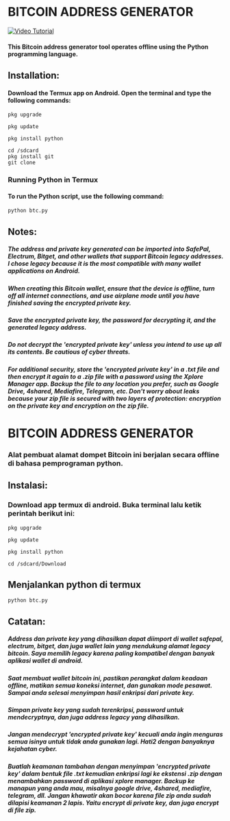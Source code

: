 # BITCOIN ADDRESS GENERATOR

[![Video Tutorial](https://img.youtube.com/vi/a8gCo0Ajcvo/maxresdefault.jpg)](https://youtu.be/a8gCo0Ajcvo?si=q3zYEp-OkPLvXXXM)

#### This Bitcoin address generator tool operates offline using the Python programming language.

## Installation:

#### Download the Termux app on Android. Open the terminal and type the following commands:

```
pkg upgrade
```

```
pkg update
```

```
pkg install python
```

```
cd /sdcard
pkg install git
git clone
```
### Running Python in Termux

#### To run the Python script, use the following command:

```
python btc.py
```

## Notes:

##### The address and private key generated can be imported into SafePal, Electrum, Bitget, and other wallets that support Bitcoin legacy addresses. I chose legacy because it is the most compatible with many wallet applications on Android.

##### When creating this Bitcoin wallet, ensure that the device is offline, turn off all internet connections, and use airplane mode until you have finished saving the encrypted private key.

##### Save the encrypted private key, the password for decrypting it, and the generated legacy address.

##### Do not decrypt the 'encrypted private key' unless you intend to use up all its contents. Be cautious of cyber threats.

##### For additional security, store the 'encrypted private key' in a .txt file and then encrypt it again to a .zip file with a password using the Xplore Manager app. Backup the file to any location you prefer, such as Google Drive, 4shared, Mediafire, Telegram, etc. Don't worry about leaks because your zip file is secured with two layers of protection: encryption on the private key and encryption on the zip file.

# BITCOIN ADDRESS GENERATOR

### Alat pembuat alamat dompet Bitcoin ini berjalan secara offline di bahasa pemprograman python.

## Instalasi:

### Download app termux di android. Buka terminal lalu ketik perintah berikut ini:

```
pkg upgrade
```

```
pkg update
```

```
pkg install python
```

```
cd /sdcard/Download
```

## Menjalankan python di termux

```
python btc.py
```

## Catatan:

##### Address dan private key yang dihasilkan dapat diimport di wallet safepal, electrum, bitget, dan juga wallet lain yang mendukung alamat legacy bitcoin. Saya memilih legacy karena paling kompatibel dengan banyak aplikasi wallet di android.

##### Saat membuat wallet bitcoin ini, pastikan perangkat dalam keadaan offline, matikan semua koneksi internet, dan gunakan mode pesawat. Sampai anda selesai menyimpan hasil enkripsi dari private key.

##### Simpan private key yang sudah terenkripsi, password untuk mendecryptnya, dan juga address legacy yang dihasilkan.

##### Jangan mendecrypt 'encrypted private key' kecuali anda ingin menguras semua isinya untuk tidak anda gunakan lagi. Hati2 dengan banyaknya kejahatan cyber.

##### Buatlah keamanan tambahan dengan menyimpan 'encrypted private key' dalam bentuk file .txt kemudian enkripsi lagi ke ekstensi .zip dengan menambahkan password di aplikasi xplore manager. Backup ke manapun yang anda mau, misalnya google drive, 4shared, mediafire, telegram, dll. Jangan khawatir akan bocor karena file zip anda sudah dilapisi keamanan 2 lapis. Yaitu encrypt di private key, dan juga encrypt di file zip.  
